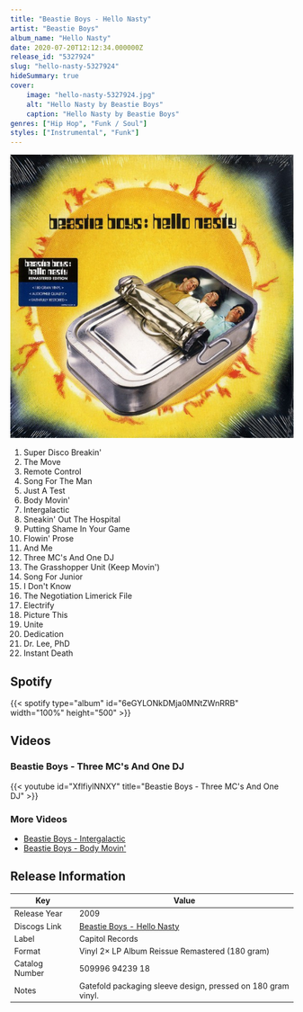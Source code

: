 ```yaml
---
title: "Beastie Boys - Hello Nasty"
artist: "Beastie Boys"
album_name: "Hello Nasty"
date: 2020-07-20T12:12:34.000000Z
release_id: "5327924"
slug: "hello-nasty-5327924"
hideSummary: true
cover:
    image: "hello-nasty-5327924.jpg"
    alt: "Hello Nasty by Beastie Boys"
    caption: "Hello Nasty by Beastie Boys"
genres: ["Hip Hop", "Funk / Soul"]
styles: ["Instrumental", "Funk"]
---
```


![Hello Nasty by Beastie Boys](hello-nasty-5327924.jpg)

<!-- section break -->

1. Super Disco Breakin'
2. The Move
3. Remote Control
4. Song For The Man
5. Just A Test
6. Body Movin'
7. Intergalactic
8. Sneakin' Out The Hospital
9. Putting Shame In Your Game
10. Flowin' Prose
11. And Me
12. Three MC's And One DJ
13. The Grasshopper Unit (Keep Movin')
14. Song For Junior
15. I Don't Know
16. The Negotiation Limerick File
17. Electrify
18. Picture This
19. Unite
20. Dedication
21. Dr. Lee, PhD
22. Instant Death

<!-- section break -->


## Spotify
{{< spotify type="album" id="6eGYLONkDMja0MNtZWnRRB" width="100%" height="500" >}}



## Videos
### Beastie Boys - Three MC's And One DJ
{{< youtube id="XflfiylNNXY" title="Beastie Boys - Three MC's And One DJ" >}}<br>

### More Videos

- [Beastie Boys - Intergalactic](https://www.youtube.com/watch?v=qORYO0atB6g)
- [Beastie Boys - Body Movin'](https://www.youtube.com/watch?v=uvRBUw_Ls2o)


## Release Information
|  Key           | Value                                                |
| ---------------| ---------------------------------------------------- |
| Release Year   | 2009                                   |
| Discogs Link   | [Beastie Boys - Hello Nasty](https://www.discogs.com/release/5327924-Beastie-Boys-Hello-Nasty) |
| Label          | Capitol Records |
| Format         | Vinyl 2× LP Album Reissue Remastered (180 gram) |
| Catalog Number | 509996 94239 18 |
| Notes | Gatefold packaging sleeve design, pressed on 180 gram vinyl. |